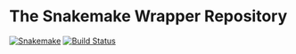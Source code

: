 # The Snakemake Wrapper Repository

[![Snakemake](https://img.shields.io/badge/snakemake-≥4.3.0-brightgreen.svg)](https://snakemake.bitbucket.io)
[![Build Status](https://travis-ci.org/clinical-genomics-uppsala/snakemake-wrappers.svg?branch=master)](https://travis-ci.org/clinical-genomics-uppsala/snakemake-wrappers)
